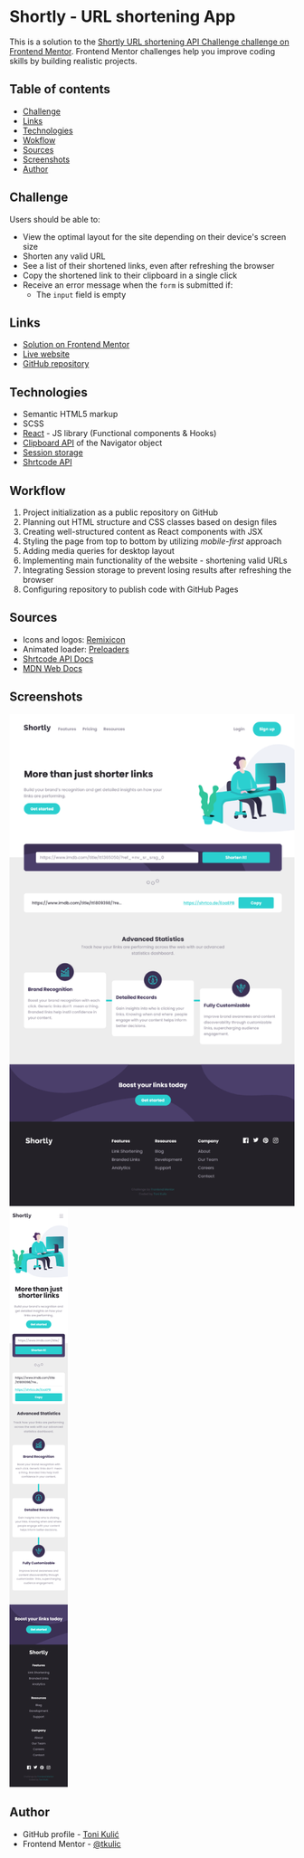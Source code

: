# Shortly - URL shortening App

This is a solution to the [Shortly URL shortening API Challenge challenge on Frontend Mentor](https://www.frontendmentor.io/challenges/url-shortening-api-landing-page-2ce3ob-G). Frontend Mentor challenges help you improve coding skills by building realistic projects.

## Table of contents

-   [Challenge](#challenge)
-   [Links](#links)
-   [Technologies](#technologies)
-   [Wokflow](#workflow)
-   [Sources](#sources)
-   [Screenshots](#screenshots)
-   [Author](#author)

## Challenge

Users should be able to:

-   View the optimal layout for the site depending on their device's screen size
-   Shorten any valid URL
-   See a list of their shortened links, even after refreshing the browser
-   Copy the shortened link to their clipboard in a single click
-   Receive an error message when the `form` is submitted if:
    -   The `input` field is empty

## Links

-   [Solution on Frontend Mentor](https://www.frontendmentor.io/solutions/react-scss-shrtcode-api-sessionstorage-clipboard-api-wbayhjxMP)
-   [Live website](https://tkulic.github.io/url-shorty)
-   [GitHub repository](https://github.com/tkulic/url-shorty)

## Technologies

-   Semantic HTML5 markup
-   SCSS
-   [React](https://reactjs.org/) - JS library (Functional components & Hooks)
-   [Clipboard API](https://developer.mozilla.org/en-US/docs/Web/API/Clipboard_API) of the Navigator object
-   [Session storage](https://developer.mozilla.org/en-US/docs/Web/API/Window/sessionStorage)
-   [Shrtcode API](https://shrtco.de)

## Workflow

1. Project initialization as a public repository on GitHub
2. Planning out HTML structure and CSS classes based on design files
3. Creating well-structured content as React components with JSX
4. Styling the page from top to bottom by utilizing _mobile-first_ approach
5. Adding media queries for desktop layout
6. Implementing main functionality of the website - shortening valid URLs
7. Integrating Session storage to prevent losing results after refreshing the browser
8. Configuring repository to publish code with GitHub Pages

## Sources

-   Icons and logos: [Remixicon](https://remixicon.com/)
-   Animated loader: [Preloaders](https://icons8.com/preloaders/)
-   [Shrtcode API Docs](https://shrtco.de/docs/)
-   [MDN Web Docs](https://developer.mozilla.org/en-US/)

## Screenshots

![Desktop layout](./screenshots/Screenshot_desktop.png)
![Mobile layout](./screenshots/Screenshot_mobile.png)

## Author

-   GitHub profile - [Toni Kulić](https://github.com/tkulic)
-   Frontend Mentor - [@tkulic](https://www.frontendmentor.io/profile/tkulic)
